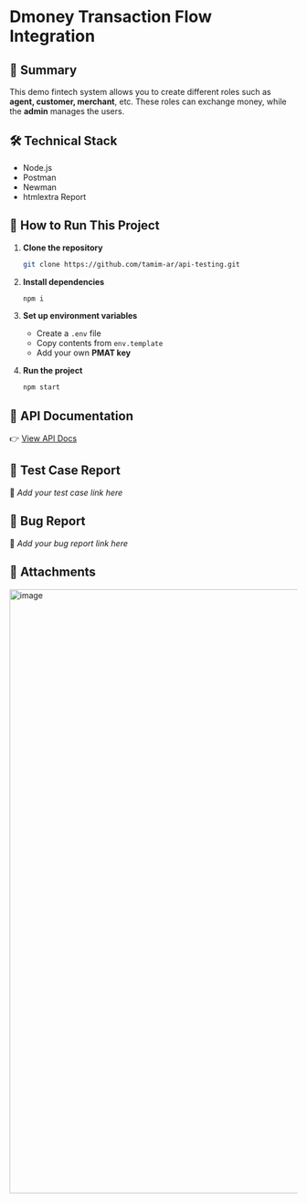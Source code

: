 ﻿# Dmoney Transaction Flow Integration

## 📌 Summary

This demo fintech system allows you to create different roles such as **agent, customer, merchant**, etc. These roles can exchange money, while the **admin** manages the users.

## 🛠️ Technical Stack

* Node.js
* Postman
* Newman
* htmlextra Report

## 🚀 How to Run This Project

1. **Clone the repository**

   ```bash
   git clone https://github.com/tamim-ar/api-testing.git
   ```

2. **Install dependencies**

   ```bash
   npm i
   ```

3. **Set up environment variables**

   * Create a `.env` file
   * Copy contents from `env.template`
   * Add your own **PMAT key**

4. **Run the project**

   ```bash
   npm start
   ```

## 📖 API Documentation

👉 [View API Docs](https://documenter.getpostman.com/view/44392319/2sB3QGuXTg)

## 📑 Test Case Report

🔗 *Add your test case link here*

## 🐞 Bug Report

🔗 *Add your bug report link here*


## 📎 Attachments

<img width="1234" height="1058" alt="image" src="https://github.com/user-attachments/assets/a2861e03-4f5b-40b2-8f14-1187acb004f0" />
